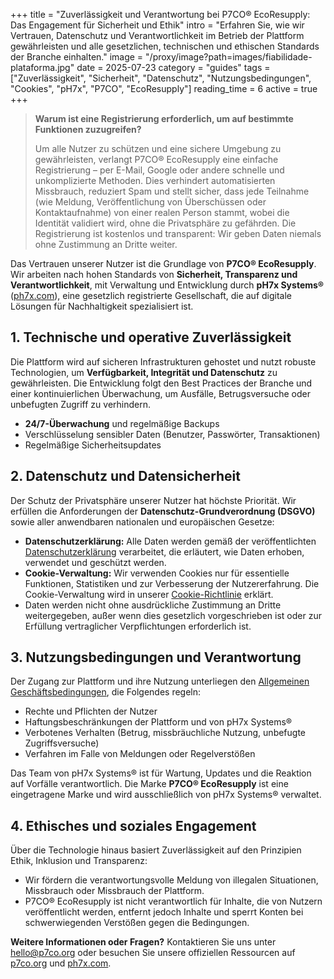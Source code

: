 +++
title = "Zuverlässigkeit und Verantwortung bei P7CO® EcoResupply: Das Engagement für Sicherheit und Ethik"
intro = "Erfahren Sie, wie wir Vertrauen, Datenschutz und Verantwortlichkeit im Betrieb der Plattform gewährleisten und alle gesetzlichen, technischen und ethischen Standards der Branche einhalten."
image = "/proxy/image?path=images/fiabilidade-plataforma.jpg"
date = 2025-07-23
category = "guides"
tags = ["Zuverlässigkeit", "Sicherheit", "Datenschutz", "Nutzungsbedingungen", "Cookies", "pH7x", "P7CO", "EcoResupply"]
reading_time = 6
active = true
+++

> **Warum ist eine Registrierung erforderlich, um auf bestimmte Funktionen zuzugreifen?**
>
> Um alle Nutzer zu schützen und eine sichere Umgebung zu gewährleisten, verlangt P7CO® EcoResupply eine einfache Registrierung – per E-Mail, Google oder andere schnelle und unkomplizierte Methoden.
> Dies verhindert automatisierten Missbrauch, reduziert Spam und stellt sicher, dass jede Teilnahme (wie Meldung, Veröffentlichung von Überschüssen oder Kontaktaufnahme) von einer realen Person stammt, wobei die Identität validiert wird, ohne die Privatsphäre zu gefährden.
> Die Registrierung ist kostenlos und transparent: Wir geben Daten niemals ohne Zustimmung an Dritte weiter.

Das Vertrauen unserer Nutzer ist die Grundlage von **P7CO® EcoResupply**. Wir arbeiten nach hohen Standards von **Sicherheit, Transparenz und Verantwortlichkeit**, mit Verwaltung und Entwicklung durch **pH7x Systems®** ([ph7x.com](https://ph7x.com)), eine gesetzlich registrierte Gesellschaft, die auf digitale Lösungen für Nachhaltigkeit spezialisiert ist.

## 1. Technische und operative Zuverlässigkeit

Die Plattform wird auf sicheren Infrastrukturen gehostet und nutzt robuste Technologien, um **Verfügbarkeit, Integrität und Datenschutz** zu gewährleisten. Die Entwicklung folgt den Best Practices der Branche und einer kontinuierlichen Überwachung, um Ausfälle, Betrugsversuche oder unbefugten Zugriff zu verhindern.

* **24/7-Überwachung** und regelmäßige Backups
* Verschlüsselung sensibler Daten (Benutzer, Passwörter, Transaktionen)
* Regelmäßige Sicherheitsupdates

## 2. Datenschutz und Datensicherheit

Der Schutz der Privatsphäre unserer Nutzer hat höchste Priorität. Wir erfüllen die Anforderungen der **Datenschutz-Grundverordnung (DSGVO)** sowie aller anwendbaren nationalen und europäischen Gesetze:

* **Datenschutzerklärung:** Alle Daten werden gemäß der veröffentlichten [Datenschutzerklärung](https://p7co.org/Home/Privacy) verarbeitet, die erläutert, wie Daten erhoben, verwendet und geschützt werden.
* **Cookie-Verwaltung:** Wir verwenden Cookies nur für essentielle Funktionen, Statistiken und zur Verbesserung der Nutzererfahrung. Die Cookie-Verwaltung wird in unserer [Cookie-Richtlinie](https://p7co.org/Home/Cookies) erklärt.
* Daten werden nicht ohne ausdrückliche Zustimmung an Dritte weitergegeben, außer wenn dies gesetzlich vorgeschrieben ist oder zur Erfüllung vertraglicher Verpflichtungen erforderlich ist.

## 3. Nutzungsbedingungen und Verantwortung

Der Zugang zur Plattform und ihre Nutzung unterliegen den [Allgemeinen Geschäftsbedingungen](https://p7co.org/Home/Terms), die Folgendes regeln:

* Rechte und Pflichten der Nutzer
* Haftungsbeschränkungen der Plattform und von pH7x Systems®
* Verbotenes Verhalten (Betrug, missbräuchliche Nutzung, unbefugte Zugriffsversuche)
* Verfahren im Falle von Meldungen oder Regelverstößen

Das Team von pH7x Systems® ist für Wartung, Updates und die Reaktion auf Vorfälle verantwortlich.
Die Marke **P7CO® EcoResupply** ist eine eingetragene Marke und wird ausschließlich von pH7x Systems® verwaltet.

## 4. Ethisches und soziales Engagement

Über die Technologie hinaus basiert Zuverlässigkeit auf den Prinzipien Ethik, Inklusion und Transparenz:

* Wir fördern die verantwortungsvolle Meldung von illegalen Situationen, Missbrauch oder Missbrauch der Plattform.
* P7CO® EcoResupply ist nicht verantwortlich für Inhalte, die von Nutzern veröffentlicht werden, entfernt jedoch Inhalte und sperrt Konten bei schwerwiegenden Verstößen gegen die Bedingungen.

**Weitere Informationen oder Fragen?**
Kontaktieren Sie uns unter [hello@p7co.org](mailto:hello@p7co.org) oder besuchen Sie unsere offiziellen Ressourcen auf [p7co.org](https://p7co.org) und [ph7x.com](https://ph7x.com).
